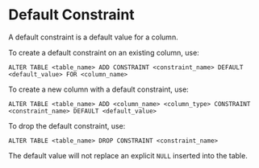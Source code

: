 # Default Constraint #

A default constraint is a default value for a column.

To create a default constraint on an existing column, use:

`ALTER TABLE <table_name> ADD CONSTRAINT <constraint_name> DEFAULT <default_value> FOR <column_name>`

To create a new column with a default constraint, use:

`ALTER TABLE <table_name> ADD <column_name> <column_type> CONSTRAINT <constraint_name> DEFAULT <default_value>`

To drop the default constraint, use:

`ALTER TABLE <table_name> DROP CONSTRAINT <constraint_name>`

The default value will not replace an explicit `NULL` inserted into the table.
